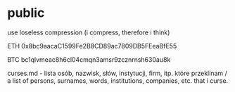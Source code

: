 # public
use loseless compression (i compress, therefore i think)

ETH 0x8bc9aacaC1599Fe2B8CD89ac7809DB5FEeaBfE55

BTC bc1qlvmeac8h6cl04cmqn3amsr9zcznrnsh630au8k

curses.md - lista osób, nazwisk, słów, instytucji, firm, itp. które przeklinam / a list of persons, surnames, words, institutions, companies, etc. that i curse.
